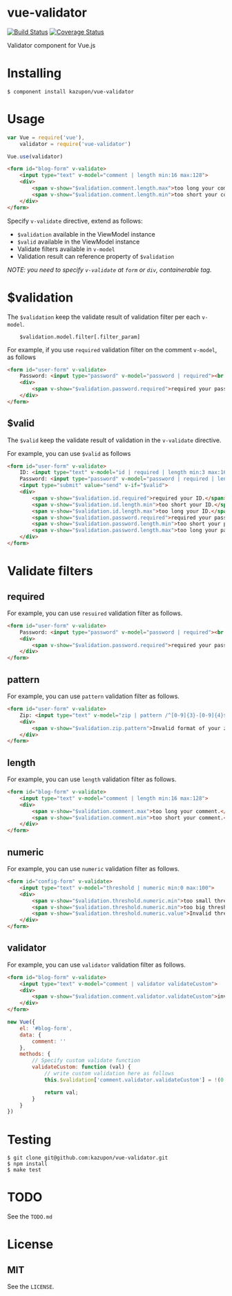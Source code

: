 # vue-validator

[![Build Status](https://travis-ci.org/kazupon/vue-validator.svg?branch=master)](https://travis-ci.org/kazupon/vue-validator)
[![Coverage Status](https://img.shields.io/coveralls/kazupon/vue-validator.svg)](https://coveralls.io/r/kazupon/vue-validator)


Validator component for Vue.js


# Installing

```shell
$ component install kazupon/vue-validator
```


# Usage

```js
var Vue = require('vue'),
    validator = require('vue-validator')

Vue.use(validator)
```

```html
<form id="blog-form" v-validate>
    <input type="text" v-model="comment | length min:16 max:128">
    <div>
        <span v-show="$validation.comment.length.max">too long your comment.</span>
        <span v-show="$validation.comment.length.min">too short your comment.</span>
    </div>
</form>
```

Specify `v-validate` directive, extend as follows:

- `$validation` available in the ViewModel instance
- `$valid` available in the ViewModel instance
- Validate filters available in `v-model`
- Validation result can reference property of `$validation`

*NOTE:
you need to specify `v-validate` at `form` or `div`, containerable tag.*


# $validation
The `$validation` keep the validate result of validation filter per each `v-model`.

```
    $validation.model.filter[.filter_param]
```


For example, if you use `required` validation filter on the comment `v-model`, as follows

```html
<form id="user-form" v-validate>
    Password: <input type="password" v-model="password | required"><br />
    <div>
        <span v-show="$validation.password.required">required your password.</span>
    </div>
</form>
```


## $valid
The `$valid` keep the validate result of validation in the `v-validate` directive.

For example, you can use `$valid` as follows

```html
<form id="user-form" v-validate>
    ID: <input type="text" v-model="id | required | length min:3 max:16"><br />
    Password: <input type="password" v-model="password | required | length min:8 max:16" /><br />
    <input type="submit" value="send" v-if="$valid">
    <div>
        <span v-show="$validation.id.required">required your ID.</span>
        <span v-show="$validation.id.length.min">too short your ID.</span>
        <span v-show="$validation.id.length.max">too long your ID.</span>
        <span v-show="$validation.password.required">required your password.</span>
        <span v-show="$validation.password.length.min">too short your password.</span>
        <span v-show="$validation.password.length.max">too long your password.</span>
    </div>
</form>
```


# Validate filters

## required

For example, you can use `resuired` validation filter as follows.

```html
<form id="user-form" v-validate>
    Password: <input type="password" v-model="password | required"><br />
    <div>
        <span v-show="$validation.password.required">required your password.</span>
    </div>
</form>
```

## pattern

For example, you can use `pattern` validation filter as follows.

```html
<form id="user-form" v-validate>
    Zip: <input type="text" v-model="zip | pattern /^[0-9]{3}-[0-9]{4}$/"><br />
    <div>
        <span v-show="$validation.zip.pattern">Invalid format of your zip code.</span>
    </div>
</form>
```

## length

For example, you can use `length` validation filter as follows.

```html
<form id="blog-form" v-validate>
    <input type="text" v-model="comment | length min:16 max:128">
    <div>
        <span v-show="$validation.comment.max">too long your comment.</span>
        <span v-show="$validation.comment.min">too short your comment.</span>
    </div>
</form>
```

## numeric

For example, you can use `numeric` validation filter as follows.

```html
<form id="config-form" v-validate>
    <input type="text" v-model="threshold | numeric min:0 max:100">
    <div>
        <span v-show="$validation.threshold.numeric.min">too small threshold.</span>
        <span v-show="$validation.threshold.numeric.min">too big threshold.</span>
        <span v-show="$validation.threshold.numeric.value">Invalid threshold value.</span>
    </div>
</form>
```

## validator

For example, you can use `validator` validation filter as follows.

```html
<form id="blog-form" v-validate>
    <input type="text" v-model="comment | validator validateCustom">
    <div>
        <span v-show="$validation.comment.validator.validateCustom">invalid custom</span>
    </div>
</form>
```

```js
new Vue({
    el: '#blog-form',
    data: {
        comment: ''
    },
    methods: {
        // Specify custom validate function
        validateCustom: function (val) {
            // write custom validation here as follows
            this.$validation['comment.validator.validateCustom'] = !(0 < val.length & val.length < 3)

            return val;
        }
    }
})
```


# Testing

```shell
$ git clone git@github.com:kazupon/vue-validator.git
$ npm install
$ make test
```


# TODO
See the `TODO.md`


# License

## MIT

See the `LICENSE`.
